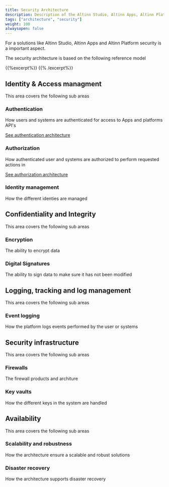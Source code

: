 ```yaml
---
title: Security Architecture
description: Description of the Altinn Studio, Altinn Apps, Altinn Platform security architecture.
tags: ["architecture", "security"]
weight: 100
alwaysopen: false
---
```



For a solutions like Altinn Studio, Altinn Apps and Altinn Platform security is a important aspect.

The security architecture is based on the following reference model

{{%excerpt%}}
<object data="/architecture/security/securityarchitecture.svg" type="image/svg+xml" style="width: 100%; max-width: 1000px"></object>
{{% /excerpt%}}


## Identity & Access managment
This area covers the following sub areas

### Authentication
How users and systems are authenticated for access to Apps and platforms API's 

[See authentication architecture](authentication)

### Authorization
How authenticated user and systems are authorized to perform requested actions in 

[See authorization architecture](authorization)

### Identity management
How the different identies are managed 

## Confidentiality and Integrity
This area covers the following sub areas

### Encryption
The ability to encrypt data 

### Digital Signatures
The ability to sign data to make sure it has not been modified

## Logging, tracking and log management
This area covers the following sub areas

### Event logging
How the platform logs events performed by the user or systems 

## Security infrastructure
This area covers the following sub areas

### Firewalls
The firewall products and architure

### Key vaults
How the different keys in the system are handled

## Availability
This area covers the following sub areas

### Scalability and robustness
How the architecture ensure a scalable and robust solutions

### Disaster recovery
How the architecture supports disaster recovery




